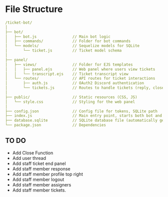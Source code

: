 # File Structure

```yaml
/ticket-bot/
│
├── bot/
│   ├── bot.js                // Main bot logic
│   ├── commands/             // Folder for bot commands
│   └── models/               // Sequelize models for SQLite
│       └── ticket.js         // Ticket model schema
│
├── panel/
│   ├── views/                // Folder for EJS templates
│   │   ├── panel.ejs         // Web panel where users view tickets
│   │   └── transcript.ejs    // Ticket transcript view
│   └── routes/               // API routes for ticket interactions
│       ├── auth.js           // OAuth2 Discord authentication
│       └── tickets.js        // Routes to handle tickets (reply, close, etc.)
│
├── public/                   // Static resources (CSS, JS)
│   └── style.css             // Styling for the web panel
│
├── config.json               // Config file for tokens, SQLite path
├── index.js                  // Main entry point, starts both bot and web server
├── database.sqlite           // SQLite database file (automatically generated)
└── package.json              // Dependencies
```

## TO DO

 - Add Close Function
 - Add user thread
 - Add staff ticket end panel
 - Add staff member response
 - Add staff member profile top right
 - Add staff member logout
 - Add staff member assigners
 - Add staff member tickets.